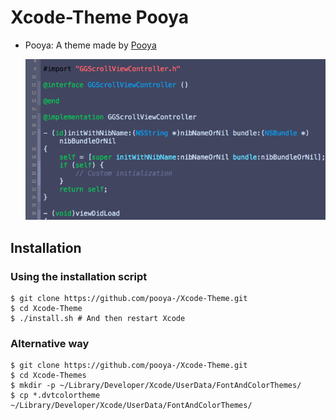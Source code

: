 # Xcode-Theme Pooya

* Pooya:  A theme made by [Pooya][pooya_kamel]

  ![Pooya]

Installation
------------

### Using the installation script

    $ git clone https://github.com/pooya-/Xcode-Theme.git
    $ cd Xcode-Theme
    $ ./install.sh # And then restart Xcode

### Alternative way

    $ git clone https://github.com/pooya-/Xcode-Theme.git
    $ cd Xcode-Themes
    $ mkdir -p ~/Library/Developer/Xcode/UserData/FontAndColorThemes/
    $ cp *.dvtcolortheme ~/Library/Developer/Xcode/UserData/FontAndColorThemes/
    

[Pooya]: https://github.com/pooya-/Xcode-Theme/blob/master/Pooya.png
[pooya_kamel]: http://github.com/pooya-

